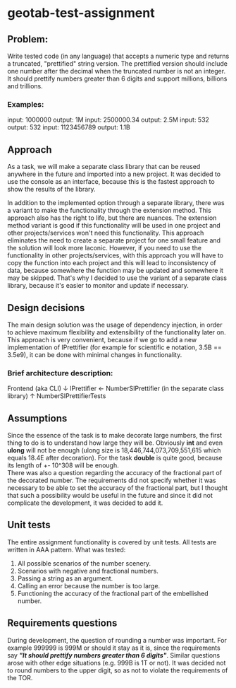 # geotab-test-assignment

## Problem: 
Write tested code (in any language) that accepts a numeric type and returns a truncated, "prettified" string version. The prettified version should include one number after the decimal when the truncated number is not an integer. It should prettify numbers greater than 6 digits and support millions, billions and trillions. 

### Examples:
input: 1000000
output: 1M
input: 2500000.34 
output: 2.5M
input: 532
output: 532
input: 1123456789
output: 1.1B 

## Approach
As a task, we will make a separate class library that can be reused anywhere in the future and imported into a new project. It was decided to use the console as an interface, because this is the fastest approach to show the results of the library.  

In addition to the implemented option through a separate library, there was a variant to make the functionality through the extension method. This approach also has the right to life, but there are nuances. 
The extension method variant is good if this functionality will be used in one project and other projects/services won't need this functionality. This approach eliminates the need to create a separate project for one small feature and the solution will look more laconic.
However, if you need to use the functionality in other projects/services, with this approach you will have to copy the function into each project and this will lead to inconsistency of data, because somewhere the function may be updated and somewhere it may be skipped. That's why I decided to use the variant of a separate class library, because it's easier to monitor and update if necessary.

## Design decisions
The main design solution was the usage of dependency injection, in order to achieve maximum flexibility and extensibility of the functionality later on. This approach is very convenient, because if we go to add a new implementation of IPrettifier (for example for scientific e notation, 3.5B == 3.5e9), it can be done with minimal changes in functionality. 

### Brief architecture description:
Frontend (aka CLI)
↓
IPrettifier ← NumberSIPrettifier (in the separate class library)
↑
NumberSIPrettifierTests

## Assumptions
Since the essence of the task is to make decorate large numbers, the first thing to do is to understand how large they will be. Obviously **int** and even **ulong** will not be enough (ulong size is 18,446,744,073,709,551,615 which equals 18.4E after decoration). For the task **double** is quite good, because its length of +- 10^308 will be enough.  
There was also a question regarding the accuracy of the fractional part of the decorated number. The requirements did not specify whether it was necessary to be able to set the accuracy of the fractional part, but I thought that such a possibility would be useful in the future and since it did not complicate the development, it was decided to add it.

## Unit tests
The entire assignment functionality is covered by unit tests. All tests are written in AAA pattern. What was tested:
1. All possible scenarios of the number scenery.
2. Scenarios with negative and fractional numbers.
3. Passing a string as an argument.
4. Calling an error because the number is too large.
5. Functioning the accuracy of the fractional part of the embellished number.  

## Requirements questions
During development, the question of rounding a number was important. For example 999999 is 999M or should it stay as it is, since the requirements say ***"It should prettify numbers greater than 6 digits"***. Similar questions arose with other edge situations (e.g. 999B is 1T or not). It was decided not to round numbers to the upper digit, so as not to violate the requirements of the TOR.
